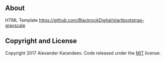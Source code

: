 ## About

HTML Template https://github.com/BlackrockDigital/startbootstrap-grayscale

## Copyright and License

Copyright 2017 Alexander Karandeev. Code released under the [MIT](https://github.com/BlackrockDigital/startbootstrap-grayscale/blob/gh-pages/LICENSE) license.
